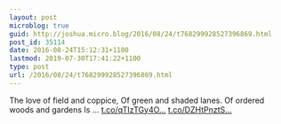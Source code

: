 ```yaml
---
layout: post
microblog: true
guid: http://joshua.micro.blog/2016/08/24/t768299928527396869.html
post_id: 35114
date: 2016-08-24T15:12:31+1100
lastmod: 2019-07-30T17:41:22+1100
type: post
url: /2016/08/24/t768299928527396869.html
---
```

The love of field and coppice,
Of green and shaded lanes.
Of ordered woods and gardens
Is … [t.co/qTIzTGy4O...](https://t.co/qTIzTGy4OZ) [t.co/DZHtPnztS...](https://t.co/DZHtPnztSN)
